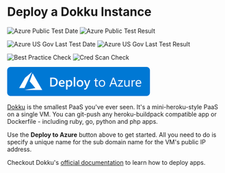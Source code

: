 # Deploy a Dokku Instance

![Azure Public Test Date](https://azurequickstartsservice.blob.core.windows.net/badges/dokku-vm/PublicLastTestDate.svg)
![Azure Public Test Result](https://azurequickstartsservice.blob.core.windows.net/badges/dokku-vm/PublicDeployment.svg)

![Azure US Gov Last Test Date](https://azurequickstartsservice.blob.core.windows.net/badges/dokku-vm/FairfaxLastTestDate.svg)
![Azure US Gov Last Test Result](https://azurequickstartsservice.blob.core.windows.net/badges/dokku-vm/FairfaxDeployment.svg)

![Best Practice Check](https://azurequickstartsservice.blob.core.windows.net/badges/dokku-vm/BestPracticeResult.svg)
![Cred Scan Check](https://azurequickstartsservice.blob.core.windows.net/badges/dokku-vm/CredScanResult.svg)

[![Deploy to Azure](https://raw.githubusercontent.com/Azure/azure-quickstart-templates/master/1-CONTRIBUTION-GUIDE/images/deploytoazure.svg?sanitize=true)](https://portal.azure.com/#create/Microsoft.Template/uri/https%3A%2F%2Fraw.githubusercontent.com%2FAzure%2Fazure-quickstart-templates%2Fmaster%2Fdokku-vm%2Fazuredeploy.json)

[Dokku](http://progrium.viewdocs.io/dokku/) is the smallest PaaS you've ever
seen. It's a mini-heroku-style PaaS on a single VM. You can git-push any
heroku-buildpack compatible app or Dockerfile - including ruby, go, python and
php apps.

Use the **Deploy to Azure** button above to get started. All you need to do is
specify a unique name for the sub domain name for the VM's public IP address.

Checkout Dokku's
[official documentation](http://progrium.viewdocs.io/dokku/application-deployment/)
to learn how to deploy apps.
